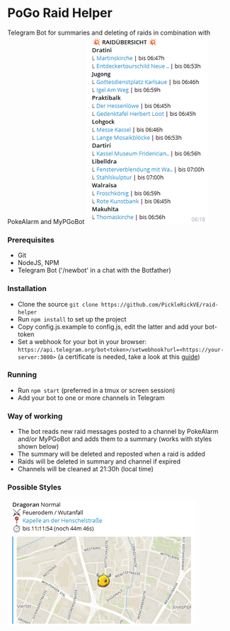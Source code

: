 # PoGo Raid Helper
Telegram Bot for summaries and deleting of raids in combination with PokeAlarm and MyPGoBot
![pogo-raid-helper](assets/summary.png?raw=true)

### Prerequisites
* Git
* NodeJS, NPM
* Telegram Bot ('/newbot' in a chat with the Botfather)

### Installation 
* Clone the source `git clone https://github.com/PickleRickVE/raid-helper`
* Run `npm install` to set up the project
* Copy config.js.example to config.js, edit the latter and add your bot-token
* Set a webhook for your bot in your browser: `https://api.telegram.org/bot<token>/setwebhook?url=<https://your-server:3000>` (a certificate is needed, take a look at this [guide](https://core.telegram.org/bots/webhooks))

### Running

* Run `npm start` (preferred in a tmux or screen session)
* Add your bot to one or more channels in Telegram

### Way of working
* The bot reads new raid messages posted to a channel by PokeAlarm and/or MyPGoBot and adds them to a summary (works with styles shown below)
* The summary will be deleted and reposted when a raid is added
* Raids will be deleted in summary and channel if expired
* Channels will be cleaned at 21:30h (local time)

### Possible Styles
![pogo-raid-helper](assets/raidstyle_1.png?raw=true)